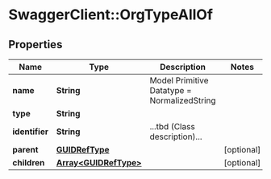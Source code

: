 # SwaggerClient::OrgTypeAllOf

## Properties
Name | Type | Description | Notes
------------ | ------------- | ------------- | -------------
**name** | **String** | Model Primitive Datatype &#x3D; NormalizedString | 
**type** | **String** |  | 
**identifier** | **String** | ...tbd (Class description)... | 
**parent** | [**GUIDRefType**](GUIDRefType.md) |  | [optional] 
**children** | [**Array&lt;GUIDRefType&gt;**](GUIDRefType.md) |  | [optional] 

